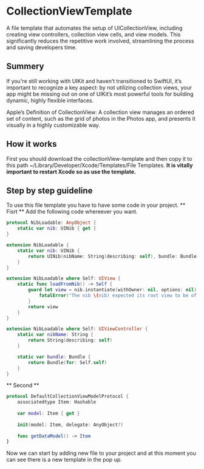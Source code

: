 # CollectionViewTemplate
A file template that automates the setup of UICollectionView, including creating view controllers, collection view cells, and view models. This significantly reduces the repetitive work involved, streamlining the process and saving developers time.

## Summery
If you're still working with UIKit and haven’t transitioned to SwiftUI, it’s important to recognize a key aspect: by not utilizing collection views, your app might be missing out on one of UIKit’s most powerful tools for building dynamic, highly flexible interfaces.

Apple’s Definition of CollectionView:
A collection view manages an ordered set of content, such as the grid of photos in the Photos app, and presents it visually in a highly customizable way.

## How it works
First you should download the collectionView-template and then copy it to this path ~/Library/Developer/Xcode/Templates/File Templates.
**It is vitally important to restart Xcode so as use the template.**

## Step by step guideline
To use this file template you have to have some code in your project.
** Fisrt **
Add the following code whereever you want.
``` Swift
protocol NibLoadable: AnyObject {
    static var nib: UINib { get }
}

extension NibLoadable {
    static var nib: UINib {
        return UINib(nibName: String(describing: self), bundle: Bundle(for: self))
    }
}

extension NibLoadable where Self: UIView {
    static func loadFromNib() -> Self {
        guard let view = nib.instantiate(withOwner: nil, options: nil).first as? Self else {
            fatalError("The nib \(nib) expected its root view to be of type \(self)")
        }
        return view
    }
}

extension NibLoadable where Self: UIViewController {
    static var nibName: String {
        return String(describing: self)
    }

    static var bundle: Bundle {
        return Bundle(for: Self.self)
    }
}

```
** Second **
``` Swift
protocol DefaultCollectionViewModelProtocol {
    associatedtype Item: Hashable
    
    var model: Item { get }
    
    init(model: Item, delegate: AnyObject?)
    
    func getDataModel() -> Item
}
``` 

Now we can start by adding new file to your project and at this moment you can see there is a new template in the pop up.


